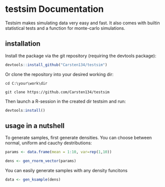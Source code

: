 # testsim Documentation
Testsim makes simulating data very easy and fast. It also comes with builtin statistical tests and a function for monte-carlo simulations.
## installation
Install the package via the git repository (requiring the devtools package):
````R
devtools::install_github("Carsten134/testsim")
````
Or clone the repository into your desired working dir:
````
cd C:\your\work\dir

git clone https://github.com/Carsten134/testsim
````
Then launch a R-session in the created dir testsim and run:
````R
devtools:install()
````
## usage in a nutshell
To generate samples, first generate densities. You can choose between normal, uniform and cauchy destributions:
````R
params <- data.frame(mean = 1:10, var=rep(1,10))

dens <- gen_rnorm_vector(params)
````

You can easily generate samples with any density funcitons
````R
data <- gen_ksample(dens)
````
